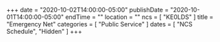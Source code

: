 +++
date = "2020-10-02T14:00:00-05:00"
publishDate = "2020-10-01T14:00:00-05:00"
endTime = ""
location = ""
ncs = [ "KE0LDS" ]
title = "Emergency Net"
categories = [ "Public Service" ]
dates = [ "NCS Schedule", "Hidden" ]
+++
